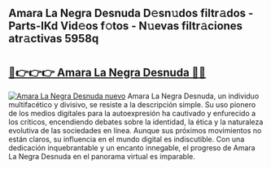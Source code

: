 ## Amara La Negra Desnuda D𝚎sn𝚞dos filtr𝚊dos - Parts-IKd Vid𝚎os f𝚘tos - N𝚞evas filtr𝚊ciones atr𝚊ctivas 5958q

# <h2><a href="http://mb4n73.tromn.icu/?c=Amara+La+Negra+Desnuda">🔗👉👉👉 Amara La Negra Desnuda 🔗🔗</a></h2>

[![Amara La Negra Desnuda nuevo](https://i.imgur.com/pEAQMta.gif)](http://mb4n73.tromn.icu/?c=Amara+La+Negra+Desnuda)
Amara La Negra Desnuda, un individuo multifacético y divisivo, se resiste a la descripción simple. Su uso pionero de los medios digitales para la autoexpresión ha cautivado y enfurecido a los críticos, encendiendo debates sobre la identidad, la ética y la naturaleza evolutiva de las sociedades en línea. Aunque sus próximos movimientos no están claros, su influencia en el mundo digital es indiscutible. Con una dedicación inquebrantable y un encanto innegable, el progreso de Amara La Negra Desnuda en el panorama virtual es imparable.
